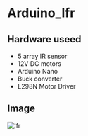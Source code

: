 # Arduino_lfr

## Hardware useed
* 5 array IR sensor
* 12V DC motors
* Arduino Nano
* Buck converter
* L298N Motor Driver

## Image 

![lfr](https://user-images.githubusercontent.com/103204383/229094655-e3794bbb-c86b-4ef4-8acb-80daf4df8917.jpeg)
